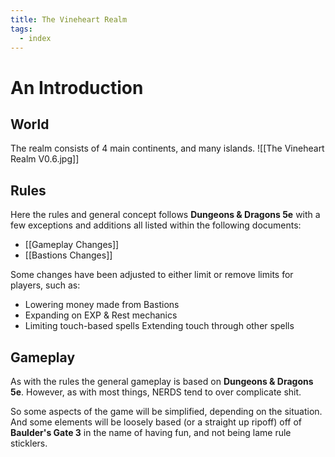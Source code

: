 ```yaml
---
title: The Vineheart Realm
tags:
  - index
---
```


# An Introduction

## World

The realm consists of 4 main continents, and many islands.
![[The Vineheart Realm V0.6.jpg]]

## Rules

Here the rules and general concept follows **Dungeons & Dragons 5e** with a few exceptions and additions all listed within the following documents:
- [[Gameplay Changes]] 
- [[Bastions Changes]]

Some changes have been adjusted to either limit or remove limits for players, such as:
- Lowering money made from Bastions
- Expanding on EXP & Rest mechanics
- Limiting touch-based spells
	Extending touch through other spells

## Gameplay

As with the rules the general gameplay is based on **Dungeons & Dragons 5e**. However, as with most things, NERDS tend to over complicate shit.

So some aspects of the game will be simplified, depending on the situation. And some elements will be loosely based (or a straight up ripoff) off of **Baulder's Gate 3** in the name of having fun, and not being lame rule sticklers.
